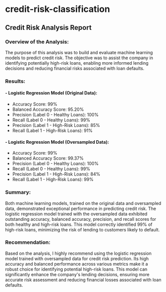 # credit-risk-classification


## Credit Risk Analysis Report

### Overview of the Analysis:
The purpose of this analysis was to build and evaluate machine learning models to predict credit risk. The objective was to assist the company in identifying potentially high-risk loans, enabling more informed lending decisions and reducing financial risks associated with loan defaults.

### Results:

#### - Logistic Regression Model (Original Data):

- Accuracy Score: 99%
- Balanced Accuracy Score: 95.20%
- Precision (Label 0 - Healthy Loans): 100%
- Recall (Label 0 - Healthy Loans): 99%
- Precision (Label 1 - High-Risk Loans): 85%
- Recall (Label 1 - High-Risk Loans): 91%

#### - Logistic Regression Model (Oversampled Data):

- Accuracy Score: 99%
- Balanced Accuracy Score: 99.37%
- Precision (Label 0 - Healthy Loans): 100%
- Recall (Label 0 - Healthy Loans): 99%
- Precision (Label 1 - High-Risk Loans): 84%
- Recall (Label 1 - High-Risk Loans): 99%

### Summary:
Both machine learning models, trained on the original data and oversampled data, demonstrated exceptional performance in predicting credit risk. The logistic regression model trained with the oversampled data exhibited outstanding accuracy, balanced accuracy, precision, and recall scores for both healthy and high-risk loans. This model correctly identified 99% of high-risk loans, minimizing the risk of lending to customers likely to default.

### Recommendation:
Based on the analysis, I highly recommend using the logistic regression model trained with oversampled data for credit risk prediction. Its high accuracy and balanced performance across various metrics make it a robust choice for identifying potential high-risk loans. This model can significantly enhance the company's lending decisions, ensuring more accurate risk assessment and reducing financial losses associated with loan defaults.
